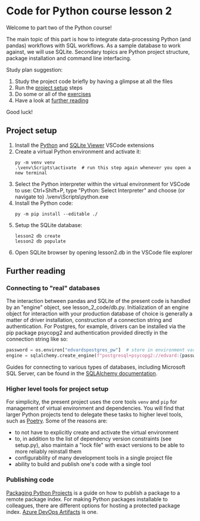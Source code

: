 # Code for Python course lesson 2
Welcome to part two of the Python course!

The main topic of this part is how to integrate data-processing Python (and pandas) workflows with SQL workflows. As a sample database to work against, we will use SQLite. Secondary topics are Python project structure, package installation and command line interfacing.

Study plan suggestion:
1. Study the project code briefly by having a glimpse at all the files
2. Run the [project setup](#project-setup) steps
3. Do some or all of the [exercises](EXERCISES.md)
4. Have a look at [further reading](#further-reading)

Good luck!


## Project setup

1. Install the [Python](https://marketplace.visualstudio.com/items?itemName=ms-python.python) and [SQLite Viewer](https://marketplace.visualstudio.com/items?itemName=qwtel.sqlite-viewer) VSCode extensions
2. Create a virtual Python environment and activate it:
    ```console
    py -m venv venv
    .\venv\Scripts\activate  # run this step again whenever you open a new terminal
    ```
3. Select the Python interpreter within the virtual environment for VSCode to use: Ctrl+Shift+P, type "Python: Select Interpreter" and choose (or navigate to) .\venv\Scripts\python.exe
4. Install the Python code:
    ```console
    py -m pip install --editable ./
    ```
5. Setup the SQLite database:
    ```console
    lesson2 db create
    lesson2 db populate
    ```
6. Open SQLite browser by opening lesson2.db in the VSCode file explorer


## Further reading

### Connecting to "real" databases
The interaction between pandas and SQLite of the present code is handled by an "engine" object, see lesson_2_code/db.py. Initialization of an engine object for interaction with your production database of choice is generally a matter of driver installation, construction of a connection string and authentication. For Postgres, for example, drivers can be installed via the pip package psycopg2 and authentication provided directly in the connection string like so:
```Python
password = os.environ["edvardspostgres_pw"]  # store in environment variable to hide from code
engine = sqlalchemy.create_engine(f"postgresql+psycopg2://edvard:{password}@localhost:5432/edvardsdb")
```

Guides for connecting to various types of databases, including Microsoft SQL Server, can be found in the [SQLAlchemy documentation](https://docs.sqlalchemy.org/en/20/core/engines.html).

### Higher level tools for project setup
For simplicity, the present project uses the core tools `venv` and `pip` for management of virtual environment and dependencies. You will find that larger Python projects tend to delegate these tasks to higher level tools, such as [Poetry](https://python-poetry.org/). Some of the reasons are:
- to not have to explicitly create and activate the virtual environment
- to, in addition to the list of dependency version constraints (see setup.py), also maintain a "lock file" with exact versions to be able to more reliably reinstall them
- configurability of many development tools in a single project file
- ability to build and publish one's code with a single tool

### Publishing code
[Packaging Python Projects](https://packaging.python.org/en/latest/tutorials/packaging-projects/) is a guide on how to publish a package to a remote package index. For making Python packages installable to colleagues, there are different options for hosting a protected package index. [Azure DevOps Artifacts](https://learn.microsoft.com/en-us/azure/devops/artifacts/concepts/feeds?view=azure-devops) is one.
